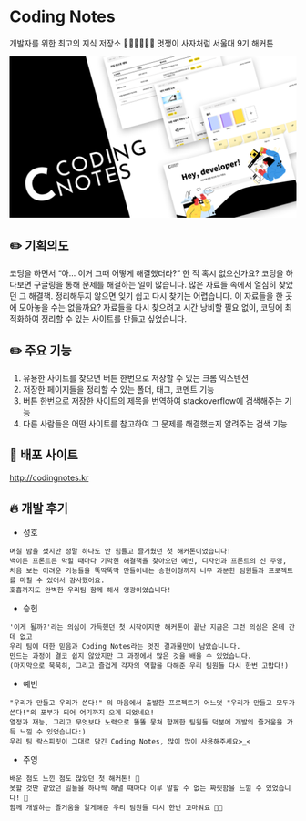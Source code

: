 # Coding Notes

개발자를 위한 최고의 지식 저장소 👩🏻‍💻🧑🏻‍💻
멋쟁이 사자처럼 서울대 9기 해커톤

<img src="https://raw.githubusercontent.com/snulion-coding-notes/coding-notes-hackathon/main/appCodingNote/static/img/coding-notes-main.png" width="700">

## ✏️ 기획의도

코딩을 하면서 “아… 이거 그때 어떻게 해결했더라?” 한 적 혹시 없으신가요?
코딩을 하다보면 구글링을 통해 문제를 해결하는 일이 많습니다.
많은 자료들 속에서 열심히 찾았던 그 해결책. 정리해두지 않으면 잊기 쉽고 다시 찾기는 어렵습니다. 이 자료들을 한 곳에 모아놓을 수는 없을까요? 자료들을 다시 찾으려고 시간 낭비할 필요 없이, 코딩에 최적화하여 정리할 수 있는 사이트를 만들고 싶었습니다.

## ✏️ 주요 기능

1. 유용한 사이트를 찾으면 버튼 한번으로 저장할 수 있는 크롬 익스텐션
2. 저장한 페이지들을 정리할 수 있는 폴더, 태그, 코멘트 기능
3. 버튼 한번으로 저장한 사이트의 제목을 번역하여 stackoverflow에 검색해주는 기능
4. 다른 사람들은 어떤 사이트를 참고하여 그 문제를 해결했는지 알려주는 검색 기능

## 🔗 배포 사이트

<a href="http://codingnotes.kr:8000">http://codingnotes.kr</a>

## 🔥 개발 후기

- 성호

```
며칠 밤을 샜지만 정말 하나도 안 힘들고 즐거웠던 첫 해커톤이었습니다!
백이든 프론트든 막힐 때마다 기막힌 해결책을 찾아오던 예빈, 디자인과 프론트의 신 주영,
처음 보는 어려운 기능들을 뚝딱뚝딱 만들어내는 승현이형까지 너무 과분한 팀원들과 프로젝트를 마칠 수 있어서 감사했어요.
호흡까지도 완벽한 우리팀 함께 해서 영광이었습니다!
```

- 승현

```
'이게 될까?'라는 의심이 가득했던 첫 시작이지만 해커톤이 끝난 지금은 그런 의심은 온데 간데 없고
우리 팀에 대한 믿음과 Coding Notes라는 멋진 결과물만이 남았습니니다.
만드는 과정이 결코 쉽지 않았지만 그 과정에서 많은 것을 배울 수 있었습니다.
(마지막으로 묵묵히, 그리고 즐겁게 각자의 역할을 다해준 우리 팀원들 다시 한번 고맙다!)
```

- 예빈

```
"우리가 만들고 우리가 쓴다!" 의 마음에서 출발한 프로젝트가 어느덧 "우리가 만들고 모두가 쓴다!"의 포부가 되어 여기까지 오게 되었네요!
열정과 재능, 그리고 무엇보다 노력으로 똘똘 뭉쳐 함께한 팀원들 덕분에 개발의 즐거움을 가득 느낄 수 있었습니다:)
우리 팀 락스피릿이 그대로 담긴 Coding Notes, 많이 많이 사용해주세요>_<
```

- 주영

```
배운 점도 느낀 점도 많았던 첫 해커톤! 🥳
못할 것만 같았던 일들을 하나씩 해낼 때마다 이루 말할 수 없는 짜릿함을 느낄 수 있었습니다! 🥺
함께 개발하는 즐거움을 알게해준 우리 팀원들 다시 한번 고마워요 🙏🖤
```
